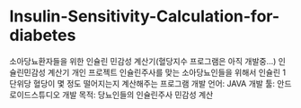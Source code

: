 # Insulin-Sensitivity-Calculation-for-diabetes
소아당뇨환자들을 위한 인슐린 민감성 계산기(혈당지수 프로그램은 아직 개발중...)
인슐린민감성 계산기 
개인 프로젝트
인슐린주사를 맞는 소아당뇨인들을 위해서 인슐린 1단위당 혈당이 몇 정도 떨어지는지 계산해주는 프로그램
개발 언어: JAVA
개발 툴: 안드로이드스튜디오
개발 목적: 당뇨인들의 인슐린주사 민감성 계산
